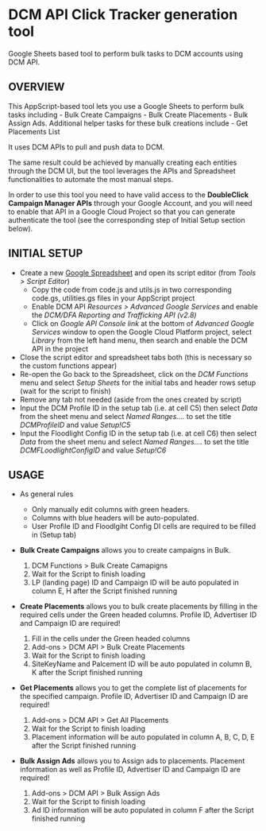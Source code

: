 # **DCM API Click Tracker generation tool**

Google Sheets based tool to perform bulk tasks to DCM accounts using DCM API.

## OVERVIEW

This AppScript-based tool lets you use a Google Sheets to perform bulk tasks including - Bulk Create Campaigns - 
Bulk Create Placements - Bulk Assign Ads. 
Additional helper tasks for these bulk creations include - Get Placements List


It uses DCM APIs to pull and push data to DCM.

The same result could be achieved by manually creating each entities through the
DCM UI, but the tool leverages the APIs and Spreadsheet functionalities to
automate the most manual steps.

In order to use this tool you need to have valid access to the **DoubleClick
Campaign Manager APIs** through your Google Account, and you will need to enable
that API in a Google Cloud Project so that you can generate authenticate the
tool (see the corresponding step of Initial Setup section below).

## INITIAL SETUP

*   Create a new [Google Spreadsheet](https://sheets.google.com) and open its
    script editor (from _Tools > Script Editor_)
    -   Copy the code from code.js and utils.js in two corresponding code.gs,
        utilities.gs files in your AppScript project
    -   Enable DCM API _Resources > Advanced Google Services_ and enable the
        _DCM/DFA Reporting and Trafficking API (v2.8)_
    -   Click on _Google API Console link_ at the bottom of _Advanced Google
        Services_ window to open the Google Cloud Platform project, select
        _Library_ from the left hand menu, then search and enable the DCM API in
        the project
*   Close the script editor and spreadsheet tabs both (this is necessary so the
    custom functions appear)
*   Re-open the Go back to the Spreadsheet, click on the _DCM Functions_ menu
    and select _Setup Sheets_ for the initial tabs and header rows setup (wait
    for the script to finish)
*   Remove any tab not needed (aside from the ones created by script)
*   Input the DCM Profile ID in the setup tab (i.e. at cell C5) then select
    _Data_ from the sheet menu and select _Named Ranges...._ to set the title
    _DCMProfileID_ and value _Setup!C5_
*   Input the Floodlight Config ID in the setup tab (i.e. at cell C6) then select
    _Data_ from the sheet menu and select _Named Ranges...._ to set the title
    _DCMFLoodlightConfigID_ and value _Setup!C6_

## USAGE

*   As general rules
    *   Only manually edit columns with green headers.
    *   Columns with blue headers will be auto-populated.
    *   User Profile ID and Floodlgiht Config DI cells are required to be filled in (Setup tab)
    
*   **Bulk Create Campaigns** allows you to create campaigns in Bulk. 
    1. DCM Functions > Bulk Create Camapigns
    2. Wait for the Script to finish loading
    3. LP (landing page) ID and Campaign ID will be auto populated in column E, H after the Script finished running

*   **Create Placements** allows you to bulk create placements by filling in the required cells under the Green headed columns. 
Profile ID, Advertiser ID and Campaign ID are required!
    1. Fill in the cells under the Green headed columns
    2. Add-ons > DCM API > Bulk Create Placements
    3. Wait for the Script to finish loading
    4. SiteKeyName and Palcement ID will be auto populated in column B, K after the Script finished running


*   **Get Placements** allows you to get the complete list of placements for the specified campaign. Profile ID, Advertiser ID and Campaign ID are required!
    1. Add-ons > DCM API > Get All Placements
    2. Wait for the Script to finish loading
    3. Placement information will be auto populated in column A, B, C, D, E after the Script finished running

*   **Bulk Assign Ads** allows you to Assign ads to placements. Placement information as well as Profile ID, Advertiser ID and Campaign ID are required!
    1. Add-ons > DCM API > Bulk Assign Ads
    2. Wait for the Script to finish loading
    3. Ad ID information will be auto populated in column F after the Script finished running


